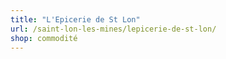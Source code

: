 ```yaml
---
title: "L'Epicerie de St Lon"
url: /saint-lon-les-mines/lepicerie-de-st-lon/
shop: commodité
---
```

